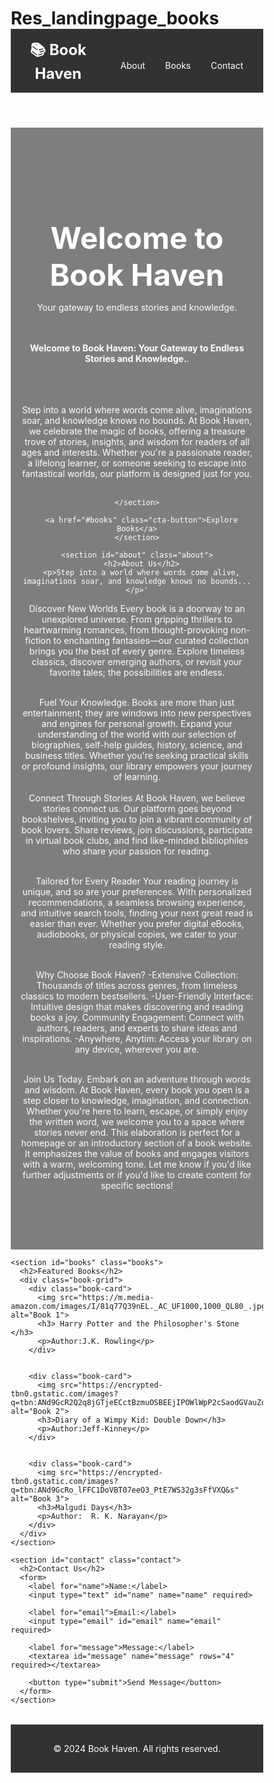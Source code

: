 # Res_landingpage_books
<!DOCTYPE html>
<html lang="en">
<head>
  <meta charset="UTF-8">
  <meta name="viewport" content="width=device-width, initial-scale=1.0">
  <title>Book Haven</title>
  <link rel="stylesheet" href="styles.css">
  <style>
    /* General Reset */
    * {
      margin: 0;
      padding: 0;
      box-sizing: border-box;
    }

    body {
      font-family: Arial, sans-serif;
      line-height: 1.6;
      color: #333;
      background-image: url("https://i.pinimg.com/236x/d9/2c/26/d92c2683f43e723a92b1830d1f9a9911.jpg" ); /* Replace with your image URL */
      background-size: cover;
      background-position: center;
      background-attachment: fixed;
    }

    header {
      background-color: rgba(0, 0, 0, 0.8); /* Semi-transparent background for header */
      color: white;
      padding: 1rem;
    }

    nav {
      display: flex;
      justify-content: space-between;
      align-items: center;
    }

    .logo {
      font-size: 1.5rem;
      font-weight: bold;
    }

    .nav-links {
      list-style: none;
      display: flex;
    }

    .nav-links li {
      margin: 0 1rem;
    }

    .nav-links a {
      text-decoration: none;
      color: white;
    }

    .hero {
      text-align: center;
      color: white;
      padding: 5rem 1rem;
      background: rgba(0, 0, 0, 0.5); /* Semi-transparent overlay for better readability */
    }

    .hero h1 {
      font-size: 3rem;
    }

    .cta-button {
      display: inline-block;
      margin-top: 1rem;
      padding: 0.75rem 1.5rem;
      background-color: #f04e30;
      color: white;
      text-decoration: none;
      border-radius: 5px;
    }

    .about, .books, .contact {
      padding: 2rem 1rem;
      text-align: center;
      background-color: rgba(255, 255, 255, 0.9); /* Semi-transparent background */
      margin: 2rem;
      border-radius: 10px;
    }

    .book-grid {
      display: grid;
      grid-template-columns: repeat(auto-fit, minmax(200px, 1fr));
      gap: 1.5rem;
      margin-top: 1rem;
    }

    .book-card {
      padding: 1rem;
      border: 1px solid #ddd;
      border-radius: 8px;
      background-color: white;
    }

    .book-card img {
      max-width: 100%;
      border-radius: 5px;
    }

    footer {
      text-align: center;
      padding: 1rem;
      background-color: rgba(0, 0, 0, 0.8);
      color: white;
      margin-top: 2rem;
    }

    form input, form textarea {
      width: 100%;
      padding: 0.5rem;
      margin: 0.5rem 0;
      border: 1px solid #ccc;
      border-radius: 5px;
    }

    form button {
      padding: 0.75rem 1.5rem;
      background-color: #4CAF50;
      color: white;
      border: none;
      border-radius: 5px;
      cursor: pointer;
    }
  </style>
</head>
<body>
  <header>
    <nav>
      <div class="logo">📚 Book Haven</div>
      <ul class="nav-links">
        <li><a href="#about">About</a></li>
        <li><a href="#books">Books</a></li>
        <li><a href="#contact">Contact</a></li>
      </ul>
    </nav>
  </header>

  <main>
    <section class="hero">
      <h1>Welcome to Book Haven</h1>
      <p>Your gateway to endless stories and knowledge.</p>
      <p><BR><BR>
<B>Welcome to Book Haven: Your Gateway to Endless Stories and Knowledge.</B>.<BR><BR>
<BR><BR>


Step into a world where words come alive, imaginations soar, and knowledge knows no bounds. At Book Haven, we celebrate the magic of books, offering a treasure trove of stories, insights, and wisdom for readers of all ages and interests. Whether you're a passionate reader, a lifelong learner, or someone seeking to escape into fantastical worlds, our platform is designed just for you.
<BR><BR>

    </section>

      <a href="#books" class="cta-button">Explore Books</a>
    </section>

    <section id="about" class="about">
      <h2>About Us</h2>
      <p>Step into a world where words come alive, imaginations soar, and knowledge knows no bounds...</p>'
Discover New Worlds
Every book is a doorway to an unexplored universe. From gripping thrillers to heartwarming romances, from thought-provoking non-fiction to enchanting fantasies—our curated collection brings you the best of every genre. Explore timeless classics, discover emerging authors, or revisit your favorite tales; the possibilities are endless.<BR><BR>

Fuel Your Knowledge.
Books are more than just entertainment; they are windows into new perspectives and engines for personal growth. Expand your understanding of the world with our selection of biographies, self-help guides, history, science, and business titles. Whether you're seeking practical skills or profound insights, our library empowers your journey of learning.
<BR><BR>
Connect Through Stories
At Book Haven, we believe stories connect us. Our platform goes beyond bookshelves, inviting you to join a vibrant community of book lovers. Share reviews, join discussions, participate in virtual book clubs, and find like-minded bibliophiles who share your passion for reading.
<BR><BR>

Tailored for Every Reader
Your reading journey is unique, and so are your preferences. With personalized recommendations, a seamless browsing experience, and intuitive search tools, finding your next great read is easier than ever. Whether you prefer digital eBooks, audiobooks, or physical copies, we cater to your reading style.
<BR><BR>

Why Choose Book Haven?
-Extensive Collection: Thousands of titles across genres, from timeless classics to modern bestsellers.
-User-Friendly Interface: Intuitive design that makes discovering and reading books a joy.
Community Engagement: Connect with authors, readers, and experts to share ideas and inspirations.
-Anywhere, Anytim: Access your library on any device, wherever you are.
<BR><BR>

Join Us Today.
Embark on an adventure through words and wisdom. At Book Haven, every book you open is a step closer to knowledge, imagination, and connection. Whether you're here to learn, escape, or simply enjoy the written word, we welcome you to a space where stories never end.
This elaboration is perfect for a homepage or an introductory section of a book website. It emphasizes the value of books and engages visitors with a warm, welcoming tone. Let me know if you'd like further adjustments or if you'd like to create content for specific sections!</p>
    </section>

    <section id="books" class="books">
      <h2>Featured Books</h2>
      <div class="book-grid">
        <div class="book-card">
          <img src="https://m.media-amazon.com/images/I/81q77Q39nEL._AC_UF1000,1000_QL80_.jpg" alt="Book 1">
          <h3> Harry Potter and the Philosopher's Stone </h3>
          <p>Author:J.K. Rowling</p>
        </div>


        <div class="book-card">
          <img src="https://encrypted-tbn0.gstatic.com/images?q=tbn:ANd9GcR2Q2q8jGTjeECctBzmuOSBEEjIPOWlWpP2cSaodGVauZoNLHale5Vosj5yE_aGfhum1o0&usqp=CAU" alt="Book 2">
          <h3>Diary of a Wimpy Kid: Double Down</h3>
          <p>Author:Jeff-Kinney</p>
        </div>


        <div class="book-card">
          <img src="https://encrypted-tbn0.gstatic.com/images?q=tbn:ANd9GcRo_lFFC1DoVBT07eeO3_PtE7WS32g3sFfVXQ&s" alt="Book 3">
          <h3>Malgudi Days</h3>
          <p>Author:  R. K. Narayan</p>
        </div>
      </div>
    </section>

    <section id="contact" class="contact">
      <h2>Contact Us</h2>
      <form>
        <label for="name">Name:</label>
        <input type="text" id="name" name="name" required>

        <label for="email">Email:</label>
        <input type="email" id="email" name="email" required>

        <label for="message">Message:</label>
        <textarea id="message" name="message" rows="4" required></textarea>

        <button type="submit">Send Message</button>
      </form>
    </section>
  </main>

  <footer>
    <p>&copy; 2024 Book Haven. All rights reserved.</p>
  </footer>
</body>
</html>
